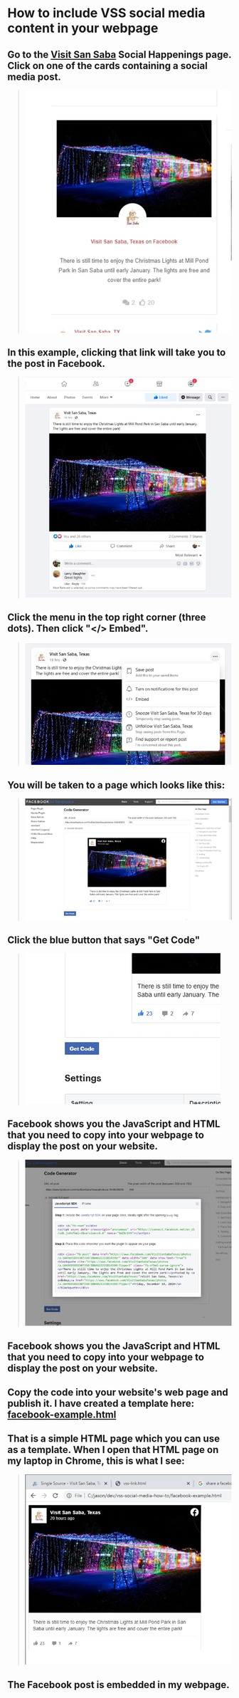 # How to include VSS social media content in your webpage

## Go to the [Visit San Saba](https://visitsansabatexas.com/single-source/) Social Happenings page.  Click on one of the cards containing a social media post.

> ![VSS Facebook post](img/img1.jpg?raw=true)

## In this example, clicking that link will take you to the post in Facebook.

> ![Facebook post](img/img2.jpg?raw=true)

## Click the menu in the top right corner (three dots). Then click "</> Embed". 

> ![Facebook post](img/img3.jpg?raw=true)

## You will be taken to a page which looks like this:

> ![Facebook code generator](img/img4.jpg?raw=true)

## Click the blue button that says "Get Code"

> ![Facebook get code](img/img5.jpg?raw=true)

## Facebook shows you the JavaScript and HTML that you need to copy into your webpage to display the post on your website.

> ![Facebook get code](img/img6.jpg?raw=true)

## Facebook shows you the JavaScript and HTML that you need to copy into your webpage to display the post on your website.

## Copy the code into your website's web page and publish it. I have created a template here: [facebook-example.html](facebook-example.html)

## That is a simple HTML page which you can use as a template. When I open that HTML page on my laptop in Chrome, this is what I see:

> ![Facebook embedded post](img/img7.jpg?raw=true)

## The Facebook post is embedded in my webpage.


